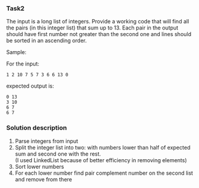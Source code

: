 ### Task2
The input is a long list of integers. Provide a working code that will find all the pairs (in this integer list) that sum up to 13. Each pair in the output should have first number not greater than the second one and lines should be sorted in an ascending order.

Sample:

For the input:

```
1 2 10 7 5 7 3 6 6 13 0
```

expected output is:

```
0 13
3 10
6 7
6 7
```

### Solution description
1. Parse integers from input
2. Split the integer list into two: with numbers lower than half of expected sum and second one with the rest. \
   (I used LinkedList because of better efficiency in removing elements)
3. Sort lower numbers
4. For each lower number find pair complement number on the second list and remove from there